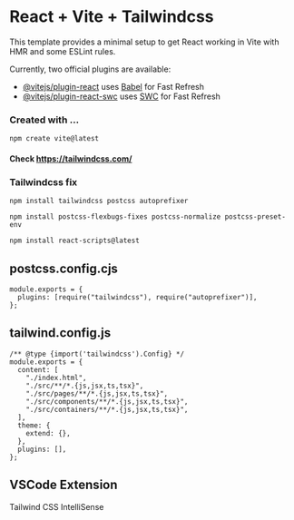 # React + Vite + Tailwindcss

This template provides a minimal setup to get React working in Vite with HMR and some ESLint rules.

Currently, two official plugins are available:

- [@vitejs/plugin-react](https://github.com/vitejs/vite-plugin-react/blob/main/packages/plugin-react/README.md) uses [Babel](https://babeljs.io/) for Fast Refresh
- [@vitejs/plugin-react-swc](https://github.com/vitejs/vite-plugin-react-swc) uses [SWC](https://swc.rs/) for Fast Refresh

### Created with ...

`npm create vite@latest`

#### Check https://tailwindcss.com/

### Tailwindcss fix

```
npm install tailwindcss postcss autoprefixer
```

```
npm install postcss-flexbugs-fixes postcss-normalize postcss-preset-env
```

```
npm install react-scripts@latest
```

## postcss.config.cjs

```
module.exports = {
  plugins: [require("tailwindcss"), require("autoprefixer")],
};
```

## tailwind.config.js

```
/** @type {import('tailwindcss').Config} */
module.exports = {
  content: [
    "./index.html",
    "./src/**/*.{js,jsx,ts,tsx}",
    "./src/pages/**/*.{js,jsx,ts,tsx}",
    "./src/components/**/*.{js,jsx,ts,tsx}",
    "./src/containers/**/*.{js,jsx,ts,tsx}",
  ],
  theme: {
    extend: {},
  },
  plugins: [],
};
```

## VSCode Extension

Tailwind CSS IntelliSense
